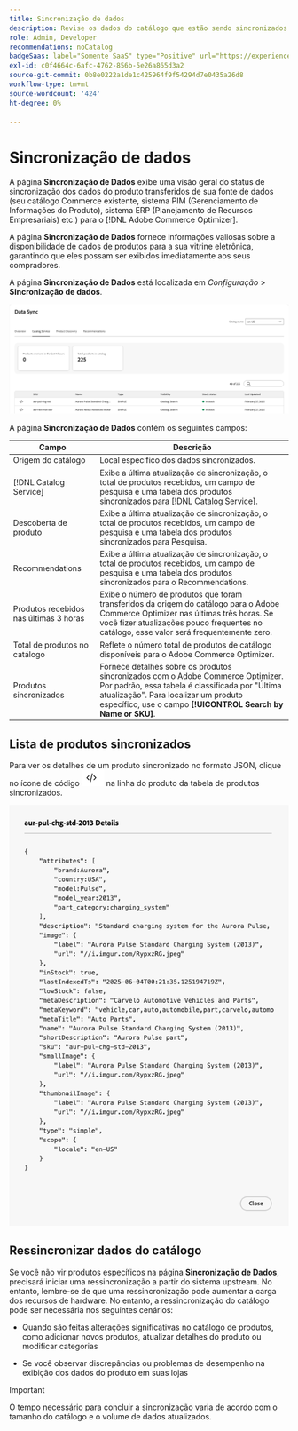 ```yaml
---
title: Sincronização de dados
description: Revise os dados do catálogo que estão sendo sincronizados da sua fonte de dados do Commerce para  [!DNL Adobe Commerce Optimizer].
role: Admin, Developer
recommendations: noCatalog
badgeSaas: label="Somente SaaS" type="Positive" url="https://experienceleague.adobe.com/en/docs/commerce/user-guides/product-solutions" tooltip="Aplicável somente a projetos do Adobe Commerce as a Cloud Service e do Adobe Commerce Optimizer (infraestrutura SaaS gerenciada pela Adobe)."
exl-id: c0f4664c-6afc-4762-856b-5e26a865d3a2
source-git-commit: 0b8e0222a1de1c425964f9f54294d7e0435a26d8
workflow-type: tm+mt
source-wordcount: '424'
ht-degree: 0%

---
```


# Sincronização de dados

A página **Sincronização de Dados** exibe uma visão geral do status de sincronização dos dados do produto transferidos de sua fonte de dados (seu catálogo Commerce existente, sistema PIM (Gerenciamento de Informações do Produto), sistema ERP (Planejamento de Recursos Empresariais) etc.) para o [!DNL Adobe Commerce Optimizer].

A página **Sincronização de Dados** fornece informações valiosas sobre a disponibilidade de dados de produtos para a sua vitrine eletrônica, garantindo que eles possam ser exibidos imediatamente aos seus compradores.

A página **Sincronização de Dados** está localizada em *Configuração* > **Sincronização de dados**.

![Sincronização de Dados](../assets/data-sync.png)

A página **Sincronização de Dados** contém os seguintes campos:

| Campo | Descrição |
|--- |--- |
| Origem do catálogo | Local específico dos dados sincronizados. |
| [!DNL Catalog Service] | Exibe a última atualização de sincronização, o total de produtos recebidos, um campo de pesquisa e uma tabela dos produtos sincronizados para [!DNL Catalog Service]. |
| Descoberta de produto | Exibe a última atualização de sincronização, o total de produtos recebidos, um campo de pesquisa e uma tabela dos produtos sincronizados para Pesquisa. |
| Recommendations | Exibe a última atualização de sincronização, o total de produtos recebidos, um campo de pesquisa e uma tabela dos produtos sincronizados para o Recommendations. |
| Produtos recebidos nas últimas 3 horas | Exibe o número de produtos que foram transferidos da origem do catálogo para o Adobe Commerce Optimizer nas últimas três horas. Se você fizer atualizações pouco frequentes no catálogo, esse valor será frequentemente zero. |
| Total de produtos no catálogo | Reflete o número total de produtos de catálogo disponíveis para o Adobe Commerce Optimizer. |
| Produtos sincronizados | Fornece detalhes sobre os produtos sincronizados com o Adobe Commerce Optimizer. Por padrão, essa tabela é classificada por &quot;Última atualização&quot;. Para localizar um produto específico, use o campo **[!UICONTROL Search by Name or SKU]**. |

## Lista de produtos sincronizados

Para ver os detalhes de um produto sincronizado no formato JSON, clique no ícone de código ![Link de código](../assets/data-sync-details.png) na linha do produto da tabela de produtos sincronizados.

![Detalhes do produto sincronizado](../assets/synced-products.png)

## Ressincronizar dados do catálogo

Se você não vir produtos específicos na página **Sincronização de Dados**, precisará iniciar uma ressincronização a partir do sistema upstream. No entanto, lembre-se de que uma ressincronização pode aumentar a carga dos recursos de hardware. No entanto, a ressincronização do catálogo pode ser necessária nos seguintes cenários:

- Quando são feitas alterações significativas no catálogo de produtos, como adicionar novos produtos, atualizar detalhes do produto ou modificar categorias

- Se você observar discrepâncias ou problemas de desempenho na exibição dos dados do produto em suas lojas

>[!IMPORTANT]
>
>O tempo necessário para concluir a sincronização varia de acordo com o tamanho do catálogo e o volume de dados atualizados.
